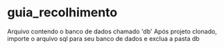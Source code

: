 # guia_recolhimento

Arquivo contendo o banco de dados chamado 'db'
Após projeto clonado, importe o arquivo sql para seu banco de dados e exclua a pasta db
